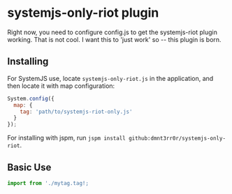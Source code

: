 systemjs-only-riot plugin
===========

Right now, you need to configure config.js to get the systemjs-riot plugin
working. That is not cool. I want this to 'just work' so -- this plugin is
born.

Installing
---

For SystemJS use, locate `systemjs-only-riot.js` in the application, and
then locate it with map configuration:

```javascript
System.config({
  map: {
    tag: 'path/to/systemjs-riot-only.js'
  }
});
```

For installing with jspm, run `jspm install
github:dmnt3rr0r/systemjs-only-riot`.

Basic Use
---

```javascript
import from './mytag.tag!;
```
